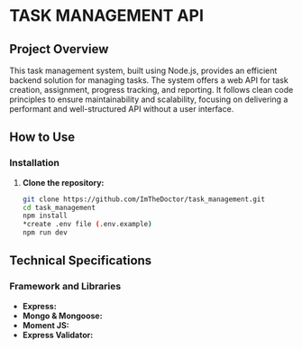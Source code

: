 # TASK MANAGEMENT API

## Project Overview

This task management system, built using Node.js, provides an efficient backend solution for managing tasks. The system offers a web API for task creation, assignment, progress tracking, and reporting. It follows clean code principles to ensure maintainability and scalability, focusing on delivering a performant and well-structured API without a user interface.

## How to Use

### Installation

1. **Clone the repository:**
   ```bash
   git clone https://github.com/ImTheDoctor/task_management.git
   cd task_management
   npm install
   *create .env file (.env.example)
   npm run dev


## Technical Specifications

### Framework and Libraries
- **Express:**
- **Mongo & Mongoose:**
- **Moment JS:**
- **Express Validator:**